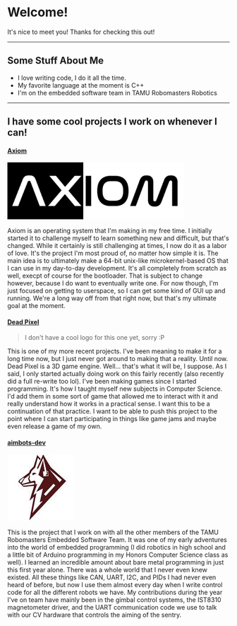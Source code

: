 # Welcome!
It's nice to meet you! Thanks for checking this out!

---

## Some Stuff About Me
- I love writing code, I do it all the time.
- My favorite language at the moment is C++
- I'm on the embedded software team in TAMU Robomasters Robotics

---

## I have some cool projects I work on whenever I can!
#### [Axiom](https://github.com/ErrorOnUsername/axiom)

<img width=400 src="meta/ax-logo.png"/>

Axiom is an operating system that I'm making in my free time. I initially started it to challenge myself
to learn something new and difficult, but that's changed. While it certainly is still challenging at times,
I now do it as a labor of love. It's the project I'm most proud of, no matter how simple it is.
The main idea is to ultimately make a 64-bit unix-like microkernel-based OS that I can use in my day-to-day
development. It's all completely from scratch as well, execpt of course for the bootloader. That is subject
to change however, because I do want to eventually write one. For now though, I'm just focused on getting to
userspace, so I can get some kind of GUI up and running. We're a long way off from that right now, but that's
my ultimate goal at the moment.

#### [Dead Pixel](https://github.com/ErrorOnUsername/dead-pixel)

> I don't have a cool logo for this one yet, sorry :P

This is one of my more recent projects. I've been meaning to make it for a long time now, but I just
never got around to making that a reality. Until now. Dead Pixel is a 3D game engine. Well... that's what it
will be, I suppose. As I said, I only started actually doing work on this fairly recently (also recently did a
full re-write too lol). I've been making games since I started programming. It's how I taught myself new subjects
in Computer Science. I'd add them in some sort of game that allowed me to interact with it and really understand
how it works in a practical sense. I want this to be a continuation of that practice. I want to be able to push
this project to the point where I can start participating in things like game jams and maybe even release a game
of my own.

#### [aimbots-dev](https://github.com/TAMU-Robomasters/aimbots-dev)

<img width=150 src="meta/tamu-logo.jpeg"/>

This is the project that I work on with all the other members of the TAMU Robomasters Embedded Software Team. It
was one of my early adventures into the world of embedded programming (I did robotics in high school and a little
bit of Arduino programming in my Honors Computer Science class as well). I learned an incredible amount about
bare metal programming in just this first year alone. There was a whole world that I never even knew existed.
All these things like CAN, UART, I2C, and PIDs I had never even heard of before, but now I use them almost every
day when I write control code for all the different robots we have. My contributions during the year I've
on team have mainly been in the gimbal control systems, the IST8310 magnetometer driver, and the UART communication code we use
to talk with our CV hardware that controls the aiming of the sentry.
